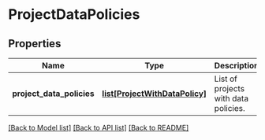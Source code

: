 # ProjectDataPolicies

## Properties
Name | Type | Description | Notes
------------ | ------------- | ------------- | -------------
**project_data_policies** | [**list[ProjectWithDataPolicy]**](ProjectWithDataPolicy.md) | List of projects with data policies. | [optional] 

[[Back to Model list]](../README.md#documentation-for-models) [[Back to API list]](../README.md#documentation-for-api-endpoints) [[Back to README]](../README.md)

